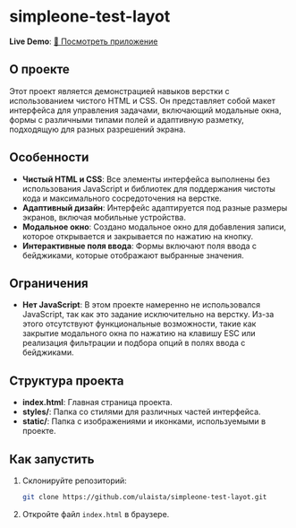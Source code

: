 # simpleone-test-layot

**Live Demo**: [🔗 Посмотреть приложение](https://ulaista.github.io/simpleone-test-layot/)

## О проекте

Этот проект является демонстрацией навыков верстки с использованием чистого HTML и CSS. Он представляет собой макет интерфейса для управления задачами, включающий модальные окна, формы с различными типами полей и адаптивную разметку, подходящую для разных разрешений экрана.

## Особенности

- **Чистый HTML и CSS**: Все элементы интерфейса выполнены без использования JavaScript и библиотек для поддержания чистоты кода и максимального сосредоточения на верстке.
- **Адаптивный дизайн**: Интерфейс адаптируется под разные размеры экранов, включая мобильные устройства.
- **Модальное окно**: Создано модальное окно для добавления записи, которое открывается и закрывается по нажатию на кнопку.
- **Интерактивные поля ввода**: Формы включают поля ввода с бейджиками, которые отображают выбранные значения.

## Ограничения

- **Нет JavaScript**: В этом проекте намеренно не использовался JavaScript, так как это задание исключительно на верстку. Из-за этого отсутствуют функциональные возможности, такие как закрытие модального окна по нажатию на клавишу ESC или реализация фильтрации и подбора опций в полях ввода с бейджиками.

## Структура проекта

- **index.html**: Главная страница проекта.
- **styles/**: Папка со стилями для различных частей интерфейса.
- **static/**: Папка с изображениями и иконками, используемыми в проекте.

## Как запустить

1. Склонируйте репозиторий:
   ```bash
   git clone https://github.com/ulaista/simpleone-test-layot.git
   ```

2. Откройте файл `index.html` в браузере.
